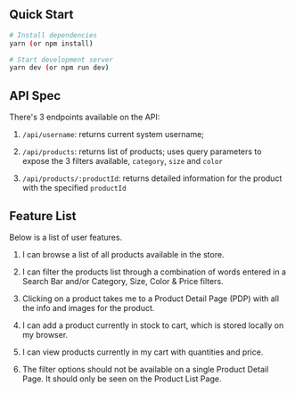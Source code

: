 ## Quick Start

```bash
# Install dependencies
yarn (or npm install)

# Start development server
yarn dev (or npm run dev)
```
## API Spec

There's 3 endpoints available on the API:

1. `/api/username`: returns current system username; 

2. `/api/products`: returns list of products; uses query parameters to expose the 3 filters available, `category`, `size` and `color`

3. `/api/products/:productId`: returns detailed information for the product with the specified `productId`

## Feature List

Below is a list of user features.

1. I can browse a list of all products available in the store.

2. I can filter the products list through a combination of words entered in a Search Bar and/or Category, Size, Color & Price filters.

3. Clicking on a product takes me to a Product Detail Page (PDP) with all the info and images for the product.

4. I can add a product currently in stock to cart, which is stored locally on my browser.

5. I can view products currently in my cart with quantities and price.

6. The filter options should not be available on a single Product Detail Page. It should only be seen on the Product List Page.

